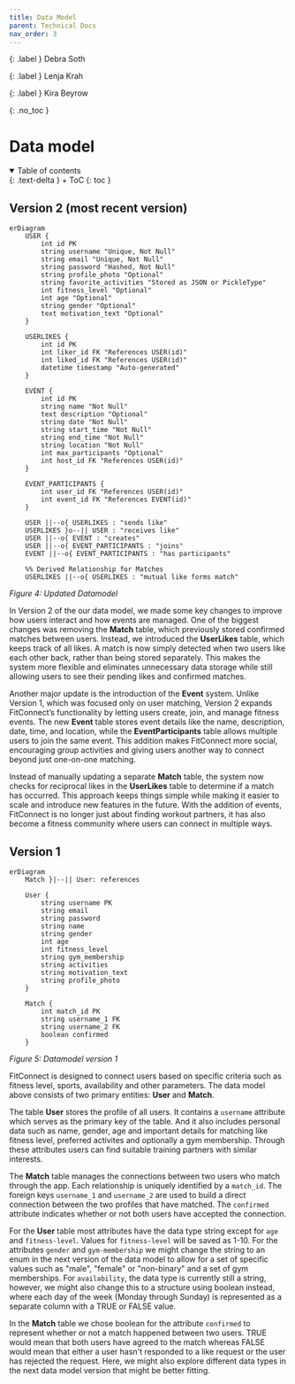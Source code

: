 ```yaml
---
title: Data Model
parent: Technical Docs
nav_order: 3
---
```


{: .label }
Debra Soth

{: .label }
Lenja Krah

{: .label }
Kira Beyrow

{: .no_toc }
# Data model

<details open markdown="block">
{: .text-delta }
<summary>Table of contents</summary>
+ ToC
{: toc }
</details>

## Version 2 (most recent version)

```mermaid
erDiagram
    USER {
        int id PK
        string username "Unique, Not Null"
        string email "Unique, Not Null"
        string password "Hashed, Not Null"
        string profile_photo "Optional"
        string favorite_activities "Stored as JSON or PickleType"
        int fitness_level "Optional"
        int age "Optional"
        string gender "Optional"
        text motivation_text "Optional"
    }

    USERLIKES {
        int id PK
        int liker_id FK "References USER(id)"
        int liked_id FK "References USER(id)"
        datetime timestamp "Auto-generated"
    }
    
    EVENT {
        int id PK
        string name "Not Null"
        text description "Optional"
        string date "Not Null"
        string start_time "Not Null"
        string end_time "Not Null"
        string location "Not Null"
        int max_participants "Optional"
        int host_id FK "References USER(id)"
    }
    
    EVENT_PARTICIPANTS {
        int user_id FK "References USER(id)"
        int event_id FK "References EVENT(id)"
    }
    
    USER ||--o{ USERLIKES : "sends like"
    USERLIKES }o--|| USER : "receives like"
    USER ||--o{ EVENT : "creates"
    USER ||--o{ EVENT_PARTICIPANTS : "joins"
    EVENT ||--o{ EVENT_PARTICIPANTS : "has participants"

    %% Derived Relationship for Matches
    USERLIKES ||--o{ USERLIKES : "mutual like forms match"
```
*Figure 4: Updated Datamodel*

In Version 2 of the our data model, we made some key changes to improve how users interact and how events are managed. One of the biggest changes was removing the **Match** table, which previously stored confirmed matches between users. Instead, we introduced the **UserLikes** table, which keeps track of all likes. A match is now simply detected when two users like each other back, rather than being stored separately. This makes the system more flexible and eliminates unnecessary data storage while still allowing users to see their pending likes and confirmed matches.

Another major update is the introduction of the **Event** system. Unlike Version 1, which was focused only on user matching, Version 2 expands FitConnect’s functionality by letting users create, join, and manage fitness events. The new **Event** table stores event details like the name, description, date, time, and location, while the **EventParticipants** table allows multiple users to join the same event. This addition makes FitConnect more social, encouraging group activities and giving users another way to connect beyond just one-on-one matching.

Instead of manually updating a separate **Match** table, the system now checks for reciprocal likes in the **UserLikes** table to determine if a match has occurred. This approach keeps things simple while making it easier to scale and introduce new features in the future. With the addition of events, FitConnect is no longer just about finding workout partners, it has also become a fitness community where users can connect in multiple ways.

## Version 1
```mermaid
erDiagram
    Match }|--|| User: references

    User {
        string username PK
        string email 
        string password
        string name
        string gender
        int age
        int fitness_level
        string gym_membership
        string activities
        string motivation_text
        string profile_photo
    }

    Match {
        int match_id PK
        string username_1 FK
        string username_2 FK
        boolean confirmed
    }
```
*Figure 5: Datamodel version 1*

FitConnect is designed to connect users based on specific criteria such as fitness level, sports, availability and other parameters. 
The data model above consists of two primary entities: **User** and **Match**. 

The table **User** stores the profile of all users. It contains a `username` attribute which serves as the primary key of the table. And it also includes personal data such as name, gender, age and important details for matching like fitness level, preferred activites and optionally a gym membership. 
Through these attributes users can find suitable training partners with similar interests. 

The **Match** table manages the connections between two users who match through the app. Each relationship is uniquely identified by a `match_id`. The foreign keys `username_1` and `username_2` are used to build a direct connection between the two profiles that have matched. The `confirmed` attribute indicates whether or not both users have accepted the connection.

For the **User** table most attributes have the data type string except for `age` and `fitness-level`. Values for `fitness-level` will be saved as 1-10. For the attributes `gender` and `gym-membership` we might change the string to an enum in the next version of the data model to allow for a set of specific values such as "male", "female" or "non-binary" and a set of gym memberships. For `availability`, the data type is currently still a string, however, we might also change this to a structure using boolean instead, where each day of the week (Monday through Sunday) is represented as a separate column with a TRUE or FALSE value. 

In the **Match** table we chose boolean for the attribute `confirmed` to represent whether or not a match happened between two users. TRUE would mean that both users have agreed to the match whereas FALSE would mean that either a user hasn't responded to a like request or the user has rejected the request. Here, we might also explore different data types in the next data model version that might be better fitting.

